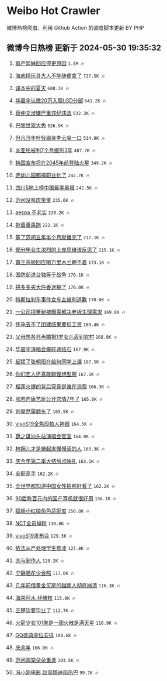 # Weibo Hot Crawler 



微博热榜爬虫，利用 Github Action 的调度脚本更新 BY PHP 


## 微博今日热榜 更新于 2024-05-30 19:35:32 
1. [疯产姐妹回应停更原因](https://s.weibo.com/weibo?q=%23%E7%96%AF%E4%BA%A7%E5%A7%90%E5%A6%B9%E5%9B%9E%E5%BA%94%E5%81%9C%E6%9B%B4%E5%8E%9F%E5%9B%A0%23&t=31&band_rank=1&Refer=top) `1.5M 🔥` 

1. [海底捞玩具大人不能随便拿了](https://s.weibo.com/weibo?q=%23%E6%B5%B7%E5%BA%95%E6%8D%9E%E7%8E%A9%E5%85%B7%E5%A4%A7%E4%BA%BA%E4%B8%8D%E8%83%BD%E9%9A%8F%E4%BE%BF%E6%8B%BF%E4%BA%86%23&t=31&band_rank=2&Refer=top) `737.5K 🔥` 

1. [课本中的夏天](https://s.weibo.com/weibo?q=%23%E8%AF%BE%E6%9C%AC%E4%B8%AD%E7%9A%84%E5%A4%8F%E5%A4%A9%23&t=31&band_rank=3&Refer=top) `688.3K 🔥` 

1. [华晨宇认缴20万入股LGD分部](https://s.weibo.com/weibo?q=%23%E5%8D%8E%E6%99%A8%E5%AE%87%E8%AE%A4%E7%BC%B420%E4%B8%87%E5%85%A5%E8%82%A1LGD%E5%88%86%E9%83%A8%23&t=31&band_rank=4&Refer=top) `641.2K 🔥` 

1. [苟仲文涉嫌严重违纪违法](https://s.weibo.com/weibo?q=%23%E8%8B%9F%E4%BB%B2%E6%96%87%E6%B6%89%E5%AB%8C%E4%B8%A5%E9%87%8D%E8%BF%9D%E7%BA%AA%E8%BF%9D%E6%B3%95%23&t=31&band_rank=5&Refer=top) `532.3K 🔥` 

1. [巴黎世家大秀](https://s.weibo.com/weibo?q=%23%E5%B7%B4%E9%BB%8E%E4%B8%96%E5%AE%B6%E5%A4%A7%E7%A7%80%23&t=31&band_rank=6&Refer=top) `526.9K 🔥` 

1. [但凡当年叶轻眉亲李云睿一口](https://s.weibo.com/weibo?q=%23%E4%BD%86%E5%87%A1%E5%BD%93%E5%B9%B4%E5%8F%B6%E8%BD%BB%E7%9C%89%E4%BA%B2%E6%9D%8E%E4%BA%91%E7%9D%BF%E4%B8%80%E5%8F%A3%23&t=31&band_rank=7&Refer=top) `514.9K 🔥` 

1. [炎亚纶被判7个月缓刑3年](https://s.weibo.com/weibo?q=%23%E7%82%8E%E4%BA%9A%E7%BA%B6%E8%A2%AB%E5%88%A47%E4%B8%AA%E6%9C%88%E7%BC%93%E5%88%913%E5%B9%B4%23&t=31&band_rank=8&Refer=top) `487.7K 🔥` 

1. [韩国宣布将在2045年前登陆火星](https://s.weibo.com/weibo?q=%23%E9%9F%A9%E5%9B%BD%E5%AE%A3%E5%B8%83%E5%B0%86%E5%9C%A82045%E5%B9%B4%E5%89%8D%E7%99%BB%E9%99%86%E7%81%AB%E6%98%9F%23&t=31&band_rank=9&Refer=top) `349.2K 🔥` 

1. [连幼儿园都搞职业化了](https://s.weibo.com/weibo?q=%23%E8%BF%9E%E5%B9%BC%E5%84%BF%E5%9B%AD%E9%83%BD%E6%90%9E%E8%81%8C%E4%B8%9A%E5%8C%96%E4%BA%86%23&t=31&band_rank=10&Refer=top) `242.7K 🔥` 

1. [四川5地上榜中国最美县域](https://s.weibo.com/weibo?q=%23%E5%9B%9B%E5%B7%9D5%E5%9C%B0%E4%B8%8A%E6%A6%9C%E4%B8%AD%E5%9B%BD%E6%9C%80%E7%BE%8E%E5%8E%BF%E5%9F%9F%23&t=31&band_rank=11&Refer=top) `242.5K 🔥` 

1. [范闲没叫庆帝爹](https://s.weibo.com/weibo?q=%23%E8%8C%83%E9%97%B2%E6%B2%A1%E5%8F%AB%E5%BA%86%E5%B8%9D%E7%88%B9%23&t=31&band_rank=12&Refer=top) `235.6K 🔥` 

1. [aespa 不老实](https://s.weibo.com/weibo?q=aespa%20%E4%B8%8D%E8%80%81%E5%AE%9E&t=31&band_rank=13&Refer=top) `230.2K 🔥` 

1. [拖着善禹跑](https://s.weibo.com/weibo?q=%23%E6%8B%96%E7%9D%80%E5%96%84%E7%A6%B9%E8%B7%91%23&t=31&band_rank=14&Refer=top) `222.1K 🔥` 

1. [等了范闲五年半个月就播完了](https://s.weibo.com/weibo?q=%23%E7%AD%89%E4%BA%86%E8%8C%83%E9%97%B2%E4%BA%94%E5%B9%B4%E5%8D%8A%E4%B8%AA%E6%9C%88%E5%B0%B1%E6%92%AD%E5%AE%8C%E4%BA%86%23&t=31&band_rank=15&Refer=top) `217.1K 🔥` 

1. [部分毕业生浓烈的上岸思维该反思了](https://s.weibo.com/weibo?q=%23%E9%83%A8%E5%88%86%E6%AF%95%E4%B8%9A%E7%94%9F%E6%B5%93%E7%83%88%E7%9A%84%E4%B8%8A%E5%B2%B8%E6%80%9D%E7%BB%B4%E8%AF%A5%E5%8F%8D%E6%80%9D%E4%BA%86%23&t=31&band_rank=16&Refer=top) `215.1K 🔥` 

1. [霸王茶姬回应喝万里木兰睡不着](https://s.weibo.com/weibo?q=%23%E9%9C%B8%E7%8E%8B%E8%8C%B6%E5%A7%AC%E5%9B%9E%E5%BA%94%E5%96%9D%E4%B8%87%E9%87%8C%E6%9C%A8%E5%85%B0%E7%9D%A1%E4%B8%8D%E7%9D%80%23&t=31&band_rank=17&Refer=top) `173.1K 🔥` 

1. [国防部说台独等于战争](https://s.weibo.com/weibo?q=%23%E5%9B%BD%E9%98%B2%E9%83%A8%E8%AF%B4%E5%8F%B0%E7%8B%AC%E7%AD%89%E4%BA%8E%E6%88%98%E4%BA%89%23&t=31&band_rank=18&Refer=top) `170.1K 🔥` 

1. [拼多多买大件香迷糊了](https://s.weibo.com/weibo?q=%23%E6%8B%BC%E5%A4%9A%E5%A4%9A%E4%B9%B0%E5%A4%A7%E4%BB%B6%E9%A6%99%E8%BF%B7%E7%B3%8A%E4%BA%86%23&t=31&band_rank=19&Refer=top) `170.0K 🔥` 

1. [特斯拉刹车事件女车主被判道歉](https://s.weibo.com/weibo?q=%23%E7%89%B9%E6%96%AF%E6%8B%89%E5%88%B9%E8%BD%A6%E4%BA%8B%E4%BB%B6%E5%A5%B3%E8%BD%A6%E4%B8%BB%E8%A2%AB%E5%88%A4%E9%81%93%E6%AD%89%23&t=31&band_rank=20&Refer=top) `170.0K 🔥` 

1. [一公司招董秘被曝需解决老板生理需求](https://s.weibo.com/weibo?q=%23%E4%B8%80%E5%85%AC%E5%8F%B8%E6%8B%9B%E8%91%A3%E7%A7%98%E8%A2%AB%E6%9B%9D%E9%9C%80%E8%A7%A3%E5%86%B3%E8%80%81%E6%9D%BF%E7%94%9F%E7%90%86%E9%9C%80%E6%B1%82%23&t=31&band_rank=21&Refer=top) `169.8K 🔥` 

1. [怀孕去不了团建结果要扣工资](https://s.weibo.com/weibo?q=%23%E6%80%80%E5%AD%95%E5%8E%BB%E4%B8%8D%E4%BA%86%E5%9B%A2%E5%BB%BA%E7%BB%93%E6%9E%9C%E8%A6%81%E6%89%A3%E5%B7%A5%E8%B5%84%23&t=31&band_rank=22&Refer=top) `169.4K 🔥` 

1. [父母想各自再婚把1岁女儿丢到农村](https://s.weibo.com/weibo?q=%23%E7%88%B6%E6%AF%8D%E6%83%B3%E5%90%84%E8%87%AA%E5%86%8D%E5%A9%9A%E6%8A%8A1%E5%B2%81%E5%A5%B3%E5%84%BF%E4%B8%A2%E5%88%B0%E5%86%9C%E6%9D%91%23&t=31&band_rank=23&Refer=top) `168.9K 🔥` 

1. [华晨宇演唱会震碎肾结石](https://s.weibo.com/weibo?q=%23%E5%8D%8E%E6%99%A8%E5%AE%87%E6%BC%94%E5%94%B1%E4%BC%9A%E9%9C%87%E7%A2%8E%E8%82%BE%E7%BB%93%E7%9F%B3%23&t=31&band_rank=24&Refer=top) `167.9K 🔥` 

1. [起猛了张朝阳在给何同学上课](https://s.weibo.com/weibo?q=%23%E8%B5%B7%E7%8C%9B%E4%BA%86%E5%BC%A0%E6%9C%9D%E9%98%B3%E5%9C%A8%E7%BB%99%E4%BD%95%E5%90%8C%E5%AD%A6%E4%B8%8A%E8%AF%BE%23&t=31&band_rank=25&Refer=top) `167.5K 🔥` 

1. [你们艺人还真敢聊理想型啊](https://s.weibo.com/weibo?q=%23%E4%BD%A0%E4%BB%AC%E8%89%BA%E4%BA%BA%E8%BF%98%E7%9C%9F%E6%95%A2%E8%81%8A%E7%90%86%E6%83%B3%E5%9E%8B%E5%95%8A%23&t=31&band_rank=26&Refer=top) `167.1K 🔥` 

1. [榴莲火爆的背后究竟是谁在消费](https://s.weibo.com/weibo?q=%23%E6%A6%B4%E8%8E%B2%E7%81%AB%E7%88%86%E7%9A%84%E8%83%8C%E5%90%8E%E7%A9%B6%E7%AB%9F%E6%98%AF%E8%B0%81%E5%9C%A8%E6%B6%88%E8%B4%B9%23&t=31&band_rank=27&Refer=top) `166.3K 🔥` 

1. [张若昀唐艺昕公开恋情7年了](https://s.weibo.com/weibo?q=%23%E5%BC%A0%E8%8B%A5%E6%98%80%E5%94%90%E8%89%BA%E6%98%95%E5%85%AC%E5%BC%80%E6%81%8B%E6%83%857%E5%B9%B4%E4%BA%86%23&t=31&band_rank=28&Refer=top) `165.8K 🔥` 

1. [刘昊然露额头了](https://s.weibo.com/weibo?q=%23%E5%88%98%E6%98%8A%E7%84%B6%E9%9C%B2%E9%A2%9D%E5%A4%B4%E4%BA%86%23&t=31&band_rank=29&Refer=top) `165.5K 🔥` 

1. [vivoS19全焦段拍人神器](https://s.weibo.com/weibo?q=%23vivoS19%E5%85%A8%E7%84%A6%E6%AE%B5%E6%8B%8D%E4%BA%BA%E7%A5%9E%E5%99%A8%23&t=31&band_rank=30&Refer=top) `164.5K 🔥` 

1. [薛之谦汕头站演唱会官宣](https://s.weibo.com/weibo?q=%23%E8%96%9B%E4%B9%8B%E8%B0%A6%E6%B1%95%E5%A4%B4%E7%AB%99%E6%BC%94%E5%94%B1%E4%BC%9A%E5%AE%98%E5%AE%A3%23&t=31&band_rank=31&Refer=top) `164.0K 🔥` 

1. [林婉儿才是蜷起来慢慢活的人](https://s.weibo.com/weibo?q=%E6%9E%97%E5%A9%89%E5%84%BF%E6%89%8D%E6%98%AF%E8%9C%B7%E8%B5%B7%E6%9D%A5%E6%85%A2%E6%85%A2%E6%B4%BB%E7%9A%84%E4%BA%BA&t=31&band_rank=32&Refer=top) `163.3K 🔥` 

1. [庆余年第二季大结局点映礼](https://s.weibo.com/weibo?q=%23%E5%BA%86%E4%BD%99%E5%B9%B4%E7%AC%AC%E4%BA%8C%E5%AD%A3%E5%A4%A7%E7%BB%93%E5%B1%80%E7%82%B9%E6%98%A0%E7%A4%BC%23&t=31&band_rank=33&Refer=top) `163.1K 🔥` 

1. [全职高手](https://s.weibo.com/weibo?q=%E5%85%A8%E8%81%8C%E9%AB%98%E6%89%8B&t=31&band_rank=34&Refer=top) `162.2K 🔥` 

1. [全世界都知道中国女性拍照好看了](https://s.weibo.com/weibo?q=%23%E5%85%A8%E4%B8%96%E7%95%8C%E9%83%BD%E7%9F%A5%E9%81%93%E4%B8%AD%E5%9B%BD%E5%A5%B3%E6%80%A7%E6%8B%8D%E7%85%A7%E5%A5%BD%E7%9C%8B%E4%BA%86%23&t=31&band_rank=35&Refer=top) `162.2K 🔥` 

1. [90后称百元内的国产耳机就很好用](https://s.weibo.com/weibo?q=%2390%E5%90%8E%E7%A7%B0%E7%99%BE%E5%85%83%E5%86%85%E7%9A%84%E5%9B%BD%E4%BA%A7%E8%80%B3%E6%9C%BA%E5%B0%B1%E5%BE%88%E5%A5%BD%E7%94%A8%23&t=31&band_rank=36&Refer=top) `156.1K 🔥` 

1. [狐妖小红娘角色适配度](https://s.weibo.com/weibo?q=%23%E7%8B%90%E5%A6%96%E5%B0%8F%E7%BA%A2%E5%A8%98%E8%A7%92%E8%89%B2%E9%80%82%E9%85%8D%E5%BA%A6%23&t=31&band_rank=37&Refer=top) `150.8K 🔥` 

1. [NCT全员掉粉](https://s.weibo.com/weibo?q=%23NCT%E5%85%A8%E5%91%98%E6%8E%89%E7%B2%89%23&t=31&band_rank=38&Refer=top) `130.8K 🔥` 

1. [vivoS19发布会](https://s.weibo.com/weibo?q=%23vivoS19%E5%8F%91%E5%B8%83%E4%BC%9A%23&t=31&band_rank=39&Refer=top) `129.3K 🔥` 

1. [依法从严处理学生欺凌](https://s.weibo.com/weibo?q=%23%E4%BE%9D%E6%B3%95%E4%BB%8E%E4%B8%A5%E5%A4%84%E7%90%86%E5%AD%A6%E7%94%9F%E6%AC%BA%E5%87%8C%23&t=31&band_rank=40&Refer=top) `127.8K 🔥` 

1. [恋与制作人](https://s.weibo.com/weibo?q=%E6%81%8B%E4%B8%8E%E5%88%B6%E4%BD%9C%E4%BA%BA&t=31&band_rank=41&Refer=top) `120.2K 🔥` 

1. [宁静晒花少合照](https://s.weibo.com/weibo?q=%23%E5%AE%81%E9%9D%99%E6%99%92%E8%8A%B1%E5%B0%91%E5%90%88%E7%85%A7%23&t=31&band_rank=42&Refer=top) `117.0K 🔥` 

1. [几年前借黄金买房的越南人彻底崩溃](https://s.weibo.com/weibo?q=%23%E5%87%A0%E5%B9%B4%E5%89%8D%E5%80%9F%E9%BB%84%E9%87%91%E4%B9%B0%E6%88%BF%E7%9A%84%E8%B6%8A%E5%8D%97%E4%BA%BA%E5%BD%BB%E5%BA%95%E5%B4%A9%E6%BA%83%23&t=31&band_rank=43&Refer=top) `116.3K 🔥` 

1. [海来阿木 纤维粒](https://s.weibo.com/weibo?q=%E6%B5%B7%E6%9D%A5%E9%98%BF%E6%9C%A8%20%E7%BA%A4%E7%BB%B4%E7%B2%92&t=31&band_rank=44&Refer=top) `115.8K 🔥` 

1. [王楚钦要毕业了](https://s.weibo.com/weibo?q=%23%E7%8E%8B%E6%A5%9A%E9%92%A6%E8%A6%81%E6%AF%95%E4%B8%9A%E4%BA%86%23&t=31&band_rank=45&Refer=top) `112.7K 🔥` 

1. [火箭少女101聚是一团火散是满天星](https://s.weibo.com/weibo?q=%E7%81%AB%E7%AE%AD%E5%B0%91%E5%A5%B3101%E8%81%9A%E6%98%AF%E4%B8%80%E5%9B%A2%E7%81%AB%E6%95%A3%E6%98%AF%E6%BB%A1%E5%A4%A9%E6%98%9F&t=31&band_rank=46&Refer=top) `110.9K 🔥` 

1. [GQ盛典座位安排](https://s.weibo.com/weibo?q=%23GQ%E7%9B%9B%E5%85%B8%E5%BA%A7%E4%BD%8D%E5%AE%89%E6%8E%92%23&t=31&band_rank=47&Refer=top) `108.6K 🔥` 

1. [庆余年](https://s.weibo.com/weibo?q=%E5%BA%86%E4%BD%99%E5%B9%B4&t=31&band_rank=48&Refer=top) `106.0K 🔥` 

1. [范闲海棠朵朵重逢](https://s.weibo.com/weibo?q=%23%E8%8C%83%E9%97%B2%E6%B5%B7%E6%A3%A0%E6%9C%B5%E6%9C%B5%E9%87%8D%E9%80%A2%23&t=31&band_rank=49&Refer=top) `103.5K 🔥` 

1. [冯小刚电影 赵丽颖迪丽热巴](https://s.weibo.com/weibo?q=%E5%86%AF%E5%B0%8F%E5%88%9A%E7%94%B5%E5%BD%B1%20%E8%B5%B5%E4%B8%BD%E9%A2%96%E8%BF%AA%E4%B8%BD%E7%83%AD%E5%B7%B4&t=31&band_rank=50&Refer=top) `99.7K 🔥` 

